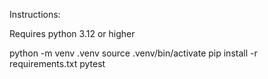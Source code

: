 Instructions:

Requires python 3.12 or higher 

python -m venv .venv 
source .venv/bin/activate
pip install -r requirements.txt 
pytest 